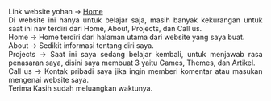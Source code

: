 <p style="text-align: justify;">Link website yohan -> <a href="https://yohann19.github.io/Y/Wyohan.html"> Home </a> <br>
Di website ini hanya untuk belajar saja, masih banyak kekurangan 
untuk saat ini nav terdiri dari Home, About, Projects, dan Call us.  <br>
Home -> Home terdiri dari halaman utama dari website yang saya buat. <br>
About -> Sedikit informasi tentang diri saya. <br>
Projects -> Saat ini saya sedang belajar kembali, untuk menjawab rasa penasaran saya, disini saya membuat 3  yaitu Games, Themes, dan Artikel. <br>
Call us -> Kontak pribadi saya jika ingin memberi komentar atau masukan mengenai website saya.<br>
Terima Kasih sudah meluangkan waktunya. </p>
